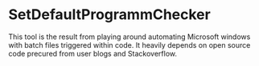# SetDefaultProgrammChecker
This tool is the result from playing around automating Microsoft windows with batch files triggered within code. It heavily depends on open source code precured from user blogs and Stackoverflow. 
